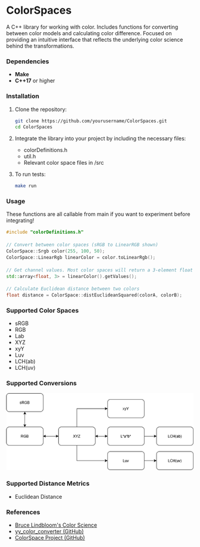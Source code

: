 # ColorSpaces
A C++ library for working with color. Includes functions for converting between color models and calculating color difference. Focused on providing an intuitive interface that reflects the underlying color science behind the transformations.

### Dependencies

- **Make**
- **C++17** or higher

### Installation

1. Clone the repository:
   ```bash
   git clone https://github.com/yourusername/ColorSpaces.git
   cd ColorSpaces
	```

2. Integrate the library into your project by including the necessary files:
	* colorDefinitions.h
	* util.h
	* Relevant color space files in /src

3. To run tests:
	```bash
	make run
	```

### Usage

These functions are all callable from main if you want to experiment before integrating!

```cpp
#include "colorDefinitions.h"

// Convert between color spaces (sRGB to LinearRGB shown)
ColorSpace::Srgb color(255, 100, 50);
ColorSpace::LinearRgb linearColor = color.toLinearRgb();

// Get channel values. Most color spaces will return a 3-element float array
std::array<float, 3> = linearColor().getValues();

// Calculate Euclidean distance between two colors
float distance = ColorSpace::distEuclideanSquared(colorA, colorB);
```

### Supported Color Spaces
* sRGB
* RGB
* Lab
* XYZ
* xyY
* Luv
* LCH(ab)
* LCH(uv)

### Supported Conversions
![conversion-diagram](/documentationMedia/colorDiagram.png)

### Supported Distance Metrics
* Euclidean Distance

### References
* [Bruce Lindbloom's Color Science](<http://www.brucelindbloom.com/index.html?Eqn_RGB_XYZ_Matrix.html>)
* [yy_color_converter (GitHub)](<https://github.com/ibireme/yy_color_convertor>)
* [ColorSpace Project (GitHub)](<https://github.com/berendeanicolae/ColorSpace?tab=readme-ov-file>)
